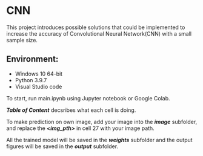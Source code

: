 # CNN

This project introduces possible solutions that could be implemented to increase the accuracy of Convolutional Neural Network(CNN) with a small sample size.


## Environment:
- Windows 10 64-bit
- Python 3.9.7
- Visual Studio code

To start, run main.ipynb using Jupyter notebook or Google Colab.

***Table of Content*** decsribes what each cell is doing.

To make prediction on own image, add your image into the ***image*** subfolder, and replace the **_<img_pth>_** in cell 27 with your image path.

All the trained model will be saved in the ***weights*** subfolder and the output figures will be saved in the ***output*** subfolder.
